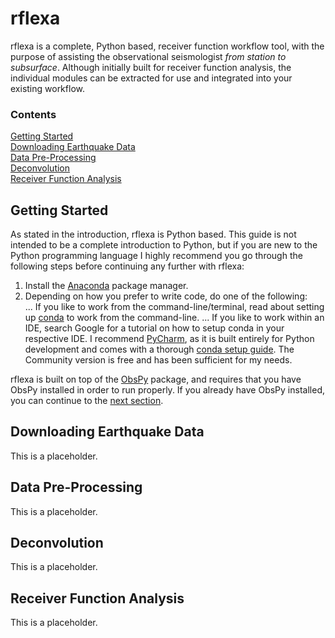 # rflexa

rflexa is a complete, Python based, receiver function workflow tool, with the purpose of assisting the observational seismologist *from station to subsurface*. Although initially built for receiver function analysis, the individual modules can be extracted for use and integrated into your existing workflow.

### Contents
[Getting Started](#Getting-Started)  
[Downloading Earthquake Data](#Downloading-Earthquake-Data)  
[Data Pre-Processing](#Data-Pre-Processing)  
[Deconvolution](#Deconvolution)  
[Receiver Function Analysis](#Receiver-Function-Analysis)  

## Getting Started
As stated in the introduction, rflexa is Python based. This guide is not intended to be a complete introduction to Python, but if you are new to the Python programming language I highly recommend you go through the following steps before continuing any further with rflexa:

1. Install the [Anaconda](https://www.anaconda.com/distribution/) package manager.  
2. Depending on how you prefer to write code, do one of the following:  
... If you like to work from the command-line/terminal, read about setting up [conda]() to work from the command-line.
... If you like to work within an IDE, search Google for a tutorial on how to setup conda in your respective IDE. I recommend [PyCharm](https://www.jetbrains.com/pycharm/download/#section=mac), as it is built entirely for Python development and comes with a thorough [conda setup guide](https://www.jetbrains.com/help/pycharm/conda-support-creating-conda-virtual-environment.html). The Community version is free and has been sufficient for my needs.

rflexa is built on top of the [ObsPy]() package, and requires that you have ObsPy installed in order to run properly. If you already have ObsPy installed, you can continue to the [next section](#Downloading-Earthquake-Data).


## Downloading Earthquake Data
This is a placeholder.

## Data Pre-Processing
This is a placeholder.

## Deconvolution
This is a placeholder.

## Receiver Function Analysis
This is a placeholder.
